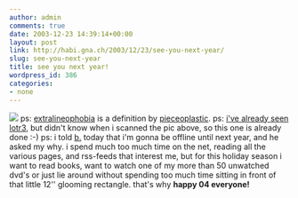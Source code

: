 ```yaml
---
author: admin
comments: true
date: 2003-12-23 14:39:14+00:00
layout: post
link: http://habi.gna.ch/2003/12/23/see-you-next-year/
slug: see-you-next-year
title: see you next year!
wordpress_id: 386
categories:
- none
---
```


[![](http://habi.gna.ch/blog/images/extralineophobia-tm.jpg)](http://habi.gna.ch/blog/images/extralineophobia.jpg)
ps: [extralineophobia](http://www.web-laun.ch/pieceoBlog/index.php?m=200310#661) is a definition by [pieceoplastic](http://www.web-laun.ch/pieceoBlog/index.php).
ps: [i've already seen lotr3](http://habi.gna.ch/blog/archives/000163.html), but didn't know when i scanned the pic above, so this one is already done :-)
ps: i told [b.](http://bernhardseefeld.ch/) today that i'm gonna be offline until next year, and he asked my why.
i spend much too much time on the net, reading all the various pages, and rss-feeds that interest me, but for this holiday season i want to read books, want to watch one of my more than 50 unwatched dvd's or just lie around without spending too much time sitting in front of that little 12'' glooming rectangle. 
that's why
**happy 04 everyone!**
